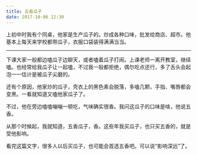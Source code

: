 ```yaml
---
title: 五香瓜子
date: 2017-10-06 12:30
---
```

上初中时我有个同桌，他家是生产瓜子的。炒成各种口味，批发给商店、超市。他基本上每天来学校都带瓜子，衣服口袋装得满满当当。
<!-- more -->

---

下课大家一般都边嗑瓜子边聊天，或者嗑着瓜子打闹。上课老师一离开教室，继续嗑。也经常给我瓜子让一起嗑，不过我一般都拒绝，偶尔吃点还行，多了舌头会起泡一一估计是被瓜子尖磨的。

还有个原因，他家炒的瓜子，壳衣上的黑色素会脱落，多嗑几颗，手指、嘴唇都会变黑。一看就知道又嗑他家瓜子了。

不过，他在旁边嗑嗑嘣嘣一顿吃，气味确实很香。我问这瓜子的口味是啥，他说五香。

从那个时候起，我就知道，五香瓜子，香。这些年我买瓜子，也只买五香的，就是受他影响。

看完这篇文字，很多人以后买瓜子，也可能会首选五香吧。可以说“影响深远”了。